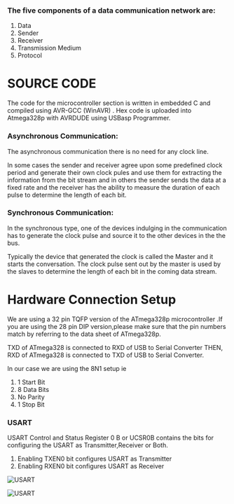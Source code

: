 ### The five components of a data communication network are:
1. Data
2. Sender
3. Receiver
4. Transmission Medium
5. Protocol

# SOURCE CODE

The code for the microcontroller section is written in embedded C and compiled using AVR-GCC (WinAVR) .
Hex code is  uploaded into Atmega328p with AVRDUDE using USBasp Programmer. 

### Asynchronous Communication:

The asynchronous communication there is no need for any clock line.

In some cases the sender and receiver agree upon some predefined clock period and generate their own clock pules and use them for extracting the information from the bit stream and in others the sender sends the data at a fixed rate and the receiver has the ability to measure the duration of each pulse to determine the length of each bit.

### Synchronous Communication:

In the synchronous type, one of the devices indulging in the communication has to generate the clock pulse and source it to the other devices in the the bus.

Typically the device that generated the clock is called the Master and it starts the conversation. The clock pulse sent out by the master is used by the slaves to determine the length of each bit in the coming data stream.

# Hardware Connection Setup  

We are using a 32 pin TQFP version of the ATmega328p microcontroller .If you are using the 28 pin DIP version,please make sure that the pin numbers  match by referring to the data sheet of ATmega328p.

TXD of ATmega328 is connected to RXD of USB to Serial Converter THEN, RXD of ATmega328 is connected to TXD of USB to Serial Converter.

In our case we are using the 8N1 setup ie 

1. 1 Start Bit
2. 8 Data Bits
3. No Parity 
4. 1 Stop Bit

### USART

USART Control and Status Register 0 B or UCSR0B contains the bits for configuring the USART as Transmitter,Receiver or Both.

1. Enabling TXEN0 bit configures USART as  Transmitter
2. Enabling RXEN0 bit configures USART as Receiver 

![USART](https://binaryupdates.com/wp-content/uploads/FRAME-DATABITS-USART.jpg)

![USART](https://binaryupdates.com/wp-content/uploads/FRAME-DATABITS-USART.jpg)


 
